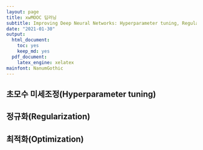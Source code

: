 ```yaml
---
layout: page
title: xwMOOC 딥러닝
subtitle: Improving Deep Neural Networks: Hyperparameter tuning, Regularization and Optimization
date: "2021-01-30"
output:
  html_document: 
    toc: yes
    keep_md: yes
  pdf_document:
    latex_engine: xelatex
mainfont: NanumGothic
---
```







## 초모수 미세조정(Hyperparameter tuning)

## 정규화(Regularization)

## 최적화(Optimization)
